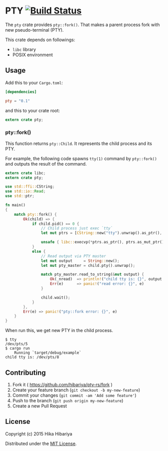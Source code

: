 # PTY [![Build Status](https://travis-ci.org/hibariya/pty-rs.svg?branch=master)](https://travis-ci.org/hibariya/pty-rs)

The `pty` crate provides `pty::fork()`. That makes a parent process fork with new pseudo-terminal (PTY).

This crate depends on followings:

* `libc` library
* POSIX environment

## Usage

Add this to your `Cargo.toml`:

```toml
[dependencies]

pty = "0.1"
```

and this to your crate root:

```rust
extern crate pty;
```

### pty::fork()

This function returns `pty::Child`. It represents the child process and its PTY.

For example, the following code spawns `tty(1)` command by `pty::fork()` and outputs the result of the command.

```rust
extern crate libc;
extern crate pty;

use std::ffi::CString;
use std::io::Read;
use std::ptr;

fn main()
{
    match pty::fork() {
        Ok(child) => {
            if child.pid() == 0 {
                // Child process just exec `tty`
                let mut ptrs = [CString::new("tty").unwrap().as_ptr(), ptr::null()];

                unsafe { libc::execvp(*ptrs.as_ptr(), ptrs.as_mut_ptr()) };
            }
            else {
                // Read output via PTY master
                let mut output     = String::new();
                let mut pty_master = child.pty().unwrap();

                match pty_master.read_to_string(&mut output) {
                    Ok(_nread)  => println!("child tty is: {}", output.trim()),
                    Err(e)      => panic!("read error: {}", e)
                }

                child.wait();
            }
        },
        Err(e) => panic!("pty::fork error: {}", e)
    }
}
```

When run this, we get new PTY in the child process.

```
$ tty
/dev/pts/5
$ cargo run
    Running `target/debug/example`
child tty is: /dev/pts/8
```

## Contributing

1. Fork it ( https://github.com/hibariya/pty-rs/fork )
2. Create your feature branch (`git checkout -b my-new-feature`)
3. Commit your changes (`git commit -am 'Add some feature'`)
4. Push to the branch (`git push origin my-new-feature`)
5. Create a new Pull Request

## License

Copyright (c) 2015 Hika Hibariya

Distributed under the [MIT License](LICENSE.txt).
